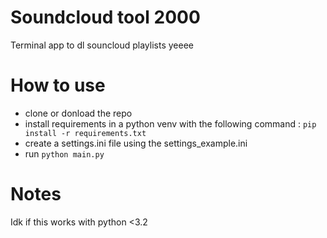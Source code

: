 # Soundcloud tool 2000
Terminal app to dl souncloud playlists yeeee


# How to use
- clone or donload the repo
- install requirements in a python venv with the following command : `pip install -r requirements.txt`
- create a settings.ini file using the settings_example.ini
- run `python main.py`


# Notes
Idk if this works with python <3.2
